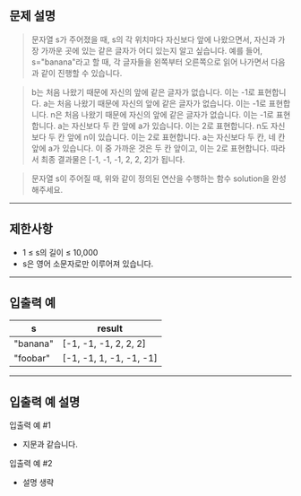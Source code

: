 ## 문제 설명

> 문자열 s가 주어졌을 때, s의 각 위치마다 자신보다 앞에 나왔으면서, 자신과 가장 가까운 곳에 있는 같은 글자가 어디 있는지 알고 싶습니다.
> 예를 들어, s="banana"라고 할 때, 각 글자들을 왼쪽부터 오른쪽으로 읽어 나가면서 다음과 같이 진행할 수 있습니다.

> b는 처음 나왔기 때문에 자신의 앞에 같은 글자가 없습니다. 이는 -1로 표현합니다.
> a는 처음 나왔기 때문에 자신의 앞에 같은 글자가 없습니다. 이는 -1로 표현합니다.
> n은 처음 나왔기 때문에 자신의 앞에 같은 글자가 없습니다. 이는 -1로 표현합니다.
> a는 자신보다 두 칸 앞에 a가 있습니다. 이는 2로 표현합니다.
> n도 자신보다 두 칸 앞에 n이 있습니다. 이는 2로 표현합니다.
> a는 자신보다 두 칸, 네 칸 앞에 a가 있습니다. 이 중 가까운 것은 두 칸 앞이고, 이는 2로 표현합니다.
> 따라서 최종 결과물은 [-1, -1, -1, 2, 2, 2]가 됩니다.

> 문자열 s이 주어질 때, 위와 같이 정의된 연산을 수행하는 함수 solution을 완성해주세요.

<hr />

## 제한사항

- 1 ≤ s의 길이 ≤ 10,000
- s은 영어 소문자로만 이루어져 있습니다.

<hr />

## 입출력 예

| s        | result                  |
| -------- | ----------------------- |
| "banana" | [-1, -1, -1, 2, 2, 2]   |
| "foobar" | [-1, -1, 1, -1, -1, -1] |

<hr />

## 입출력 예 설명

입출력 예 #1

- 지문과 같습니다.

입출력 예 #2

- 설명 생략
